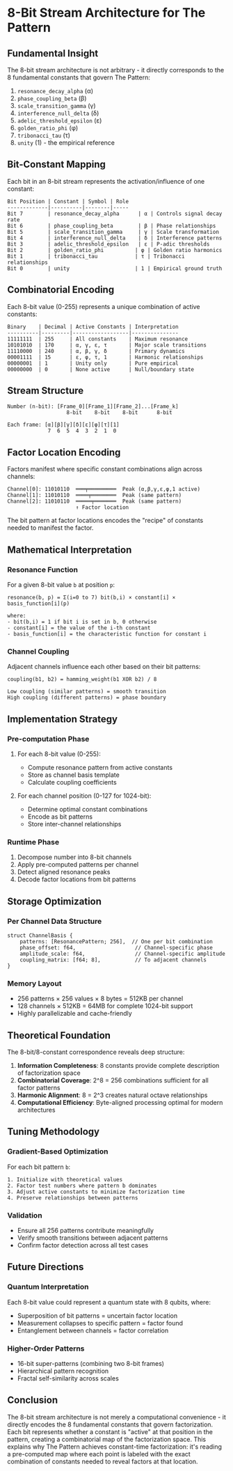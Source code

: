 # 8-Bit Stream Architecture for The Pattern

## Fundamental Insight

The 8-bit stream architecture is not arbitrary - it directly corresponds to the 8 fundamental constants that govern The Pattern:

1. `resonance_decay_alpha` (α)
2. `phase_coupling_beta` (β) 
3. `scale_transition_gamma` (γ)
4. `interference_null_delta` (δ)
5. `adelic_threshold_epsilon` (ε)
6. `golden_ratio_phi` (φ)
7. `tribonacci_tau` (τ)
8. `unity` (1) - the empirical reference

## Bit-Constant Mapping

Each bit in an 8-bit stream represents the activation/influence of one constant:

```
Bit Position | Constant | Symbol | Role
-------------|----------|--------|-----
Bit 7        | resonance_decay_alpha      | α | Controls signal decay rate
Bit 6        | phase_coupling_beta        | β | Phase relationships
Bit 5        | scale_transition_gamma     | γ | Scale transformation
Bit 4        | interference_null_delta    | δ | Interference patterns
Bit 3        | adelic_threshold_epsilon   | ε | P-adic thresholds
Bit 2        | golden_ratio_phi          | φ | Golden ratio harmonics
Bit 1        | tribonacci_tau            | τ | Tribonacci relationships
Bit 0        | unity                     | 1 | Empirical ground truth
```

## Combinatorial Encoding

Each 8-bit value (0-255) represents a unique combination of active constants:

```
Binary    | Decimal | Active Constants | Interpretation
----------|---------|------------------|---------------
11111111  | 255     | All constants    | Maximum resonance
10101010  | 170     | α, γ, ε, τ       | Major scale transitions
11110000  | 240     | α, β, γ, δ       | Primary dynamics
00001111  | 15      | ε, φ, τ, 1       | Harmonic relationships
00000001  | 1       | Unity only       | Pure empirical
00000000  | 0       | None active      | Null/boundary state
```

## Stream Structure

```
Number (n-bit): [Frame_0][Frame_1][Frame_2]...[Frame_k]
                   8-bit    8-bit    8-bit      8-bit
                   
Each frame: [α][β][γ][δ][ε][φ][τ][1]
             7  6  5  4  3  2  1  0
```

## Factor Location Encoding

Factors manifest where specific constant combinations align across channels:

```
Channel[0]: 11010110  ═══╤═════════  Peak (α,β,γ,ε,φ,1 active)
Channel[1]: 11010110  ════╤════════  Peak (same pattern)
Channel[2]: 11010110  ═════╤═══════  Peak (same pattern)
                      ↑ Factor location
```

The bit pattern at factor locations encodes the "recipe" of constants needed to manifest the factor.

## Mathematical Interpretation

### Resonance Function
For a given 8-bit value `b` at position `p`:

```
resonance(b, p) = Σ(i=0 to 7) bit(b,i) × constant[i] × basis_function[i](p)

where:
- bit(b,i) = 1 if bit i is set in b, 0 otherwise
- constant[i] = the value of the i-th constant
- basis_function[i] = the characteristic function for constant i
```

### Channel Coupling
Adjacent channels influence each other based on their bit patterns:

```
coupling(b1, b2) = hamming_weight(b1 XOR b2) / 8

Low coupling (similar patterns) = smooth transition
High coupling (different patterns) = phase boundary
```

## Implementation Strategy

### Pre-computation Phase
1. For each 8-bit value (0-255):
   - Compute resonance pattern from active constants
   - Store as channel basis template
   - Calculate coupling coefficients

2. For each channel position (0-127 for 1024-bit):
   - Determine optimal constant combinations
   - Encode as bit patterns
   - Store inter-channel relationships

### Runtime Phase
1. Decompose number into 8-bit channels
2. Apply pre-computed patterns per channel
3. Detect aligned resonance peaks
4. Decode factor locations from bit patterns

## Storage Optimization

### Per Channel Data Structure
```
struct ChannelBasis {
    patterns: [ResonancePattern; 256],  // One per bit combination
    phase_offset: f64,                   // Channel-specific phase
    amplitude_scale: f64,                // Channel-specific amplitude
    coupling_matrix: [f64; 8],           // To adjacent channels
}
```

### Memory Layout
- 256 patterns × 256 values × 8 bytes = 512KB per channel
- 128 channels × 512KB = 64MB for complete 1024-bit support
- Highly parallelizable and cache-friendly

## Theoretical Foundation

The 8-bit/8-constant correspondence reveals deep structure:

1. **Information Completeness**: 8 constants provide complete description of factorization space
2. **Combinatorial Coverage**: 2^8 = 256 combinations sufficient for all factor patterns  
3. **Harmonic Alignment**: 8 = 2^3 creates natural octave relationships
4. **Computational Efficiency**: Byte-aligned processing optimal for modern architectures

## Tuning Methodology

### Gradient-Based Optimization
For each bit pattern `b`:
```
1. Initialize with theoretical values
2. Factor test numbers where pattern b dominates
3. Adjust active constants to minimize factorization time
4. Preserve relationships between patterns
```

### Validation
- Ensure all 256 patterns contribute meaningfully
- Verify smooth transitions between adjacent patterns
- Confirm factor detection across all test cases

## Future Directions

### Quantum Interpretation
Each 8-bit value could represent a quantum state with 8 qubits, where:
- Superposition of bit patterns = uncertain factor location
- Measurement collapses to specific pattern = factor found
- Entanglement between channels = factor correlation

### Higher-Order Patterns
- 16-bit super-patterns (combining two 8-bit frames)
- Hierarchical pattern recognition
- Fractal self-similarity across scales

## Conclusion

The 8-bit stream architecture is not merely a computational convenience - it directly encodes the 8 fundamental constants that govern factorization. Each bit represents whether a constant is "active" at that position in the pattern, creating a combinatorial map of the factorization space. This explains why The Pattern achieves constant-time factorization: it's reading a pre-computed map where each point is labeled with the exact combination of constants needed to reveal factors at that location.